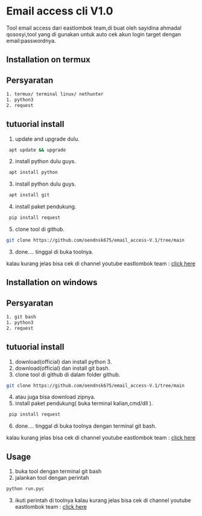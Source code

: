 # Email access cli V1.0

Tool email access dari eastlombok team,di buat oleh sayidina ahmadal qososyi,tool yang di gunakan untuk auto cek akun login target dengan email:passwordnya.


## Installation on termux

## Persyaratan
```bash
1. termux/ terminal linux/ nethunter
1. python3
2. request
```

## tutuorial install
1. update and upgrade dulu.
```bash
 apt update && upgrade
```
2. install python dulu guys.
```bash
 apt install python
```
3. install python dulu guys.
```bash
 apt install git
```
4. install paket pendukung.
```bash
 pip install request
```
5. clone tool di github.
```bash
git clone https://github.com/oendnsk675/email_access-V.1/tree/main
```
3. done.... tinggal di buka toolnya.

kalau kurang jelas bisa cek di channel youtube eastlombok team :
[click here](https://www.youtube.com/channel/UCNhysDQ6QCYOtjmWK4WU3hw)

## Installation on windows

## Persyaratan
```bash
1. git bash
1. python3
2. request
```
## tutuorial install
1. download(official) dan install python 3.
2. download(official) dan install git bash.
3. clone tool di github di dalam folder github.
```bash
git clone https://github.com/oendnsk675/email_access-V.1/tree/main
```
4. atau juga bisa download zipnya.
5. install paket pendukung( buka terminal kalian,cmd/dll ).
```bash
 pip install request
```
6. done.... tinggal di buka toolnya dengan terminal git bash.

kalau kurang jelas bisa cek di channel youtube eastlombok team :
[click here](https://www.youtube.com/channel/UCNhysDQ6QCYOtjmWK4WU3hw)

## Usage
1. buka tool dengan terminal git bash
2. jalankan tool dengan perintah
```python
python run.pyc
```
3. ikuti perintah di toolnya
kalau kurang jelas bisa cek di channel youtube eastlombok team :
[click here](https://www.youtube.com/channel/UCNhysDQ6QCYOtjmWK4WU3hw)
